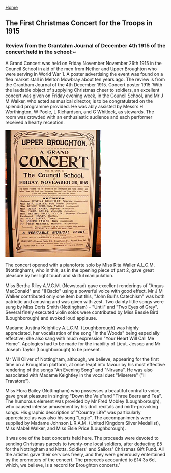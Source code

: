 [Home](https://simon-scmp.github.io/ubhistdocs/)


## The First Christmas Concert for the Troops in 1915

### Review from the Grantahm Journal of December 4th 1915 of the concert held in the school:~

A Grand Concert was held on Friday November November 26th 1915 in the Council School in aid of the men from Nether and Upper Broughton who were serving in World War 1.
A poster advertising the event was found on a flea market stall in Melton Mowbray about ten years ago. The review is from the Grantham Journal of the 4th December 1915.
Concert poster 1915
‘With the laudable object of supplying Christmas cheer to soldiers, an excellent concert was given on Friday evening week, in the Council School, and Mr J M Walker, who acted as musical director, is to be congratulated on the splendid programme provided. He was ably assisted by Messrs H Worthington, W Poole, L Richardson, and G Whitlock, as stewards. The room was crowded with an enthusiastic audience and each performer received a hearty reception.

![Concert Poster 1915](concert_1915.jpeg)

The concert opened with a pianoforte solo by Miss Rita Waller A.L.C.M. (Nottingham), who in this, as in the opening piece of part 2, gave great pleasure by her light touch and skilful manipulation.

Miss Bertha Riley A.V.C.M. (Newstead) gave excellent renderings of "Angus MacDonald" and "Il Bacio" using a powerful voice with good effect. Mr J M Walker contributed only one item but this, "John Bull's Catechism" was both patriotic and amusing and was given with zest. Two dainty little songs were sung by Miss Doris Smith (Nottingham) - "Until" and "Two Eyes of Grey". Several finely executed violin solos were contributed by Miss Bessie Bird (Loughborough) and evoked loud applause.


Madame Justina Keightley A.L.C.M. (Loughborough) was highly appreciated, her vocalisation of the song "In the Woods" being especially effective; she also sang with much expression "Your Heart Will Call Me Home". Apologies had to be made for the inability of Lieut. Jessop and Mr Joseph Taylor (Loughborough) to be present.

Mr Will Oliver of Nottingham, although, we believe, appearing for the first time on a Broughton platform, at once leapt into favour by his most effective rendering of the songs "An Evening Song" and "Nirvana". He was also associated with Madame Keightley in the vocal duet "Miserere" ("Il Travatore").

Miss Flora Bailey (Nottingham) who possesses a beautiful contralto voice, gave great pleasure in singing "Down the Vale"and "Three Beers and Tea". The humorous element was provided by Mr Fred Mobley (Loughborough), who caused intense amusement by his droll recitals and mirth-provoking songs. His graphic description of "Country Life" was particularly appreciated as was also his song "Logic".  The accompaniments were supplied by Madame Johnson L.R.A.M. (United Kingdom Silver Medallist), Miss Mabel Walker, and Miss Elsie Price (Loughborough).

It was one of the best concerts held here. The proceeds were devoted to sending Christmas parcels to twenty-one local soldiers, after deducting £5 for the Nottingham and Notts. Soldiers' and Sailors' Christmas Gift Fund. All the artistes gave their services freely, and they were generously entertained by the promoters of the concert. The proceeds accounted to £14 3s 6d, which, we believe, is a record for Broughton concerts.’